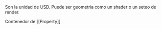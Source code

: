 Son la unidad de USD. Puede ser geometria como un shader o un seteo de render.

Contenedor de [[Property]]